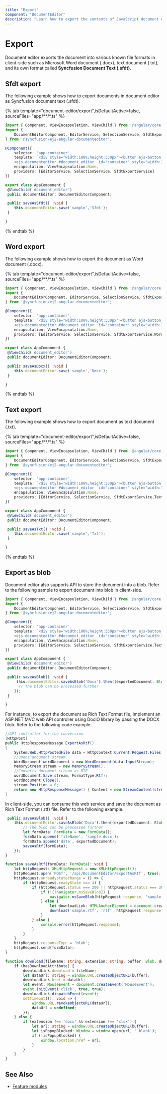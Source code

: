 ```yaml
---
title: "Export"
component: "DocumentEditor"
description: "Learn how to export the contents of JavaScript document editor as SFDT, or DOCX document in client-side."
---
```


# Export

Document editor exports the document into various known file formats in client-side such as Microsoft Word document (.docx), text document (.txt), and its own format called **Syncfusion Document Text (.sfdt)**.

## Sfdt export

The following example shows how to export documents in document editor as Syncfusion document text (.sfdt).

{% tab template="document-editor/export",isDefaultActive=false, sourceFiles="app/**/*.ts" %}

```typescript
import { Component, ViewEncapsulation, ViewChild } from '@angular/core';
import {
    DocumentEditorComponent, EditorService, SelectionService, SfdtExportService, EditorHistoryService, BookmarkDialogService
} from '@syncfusion/ej2-angular-documenteditor';

@Component({
    selector: 'app-container',
    template: `<div style="width:100%;height:330px"><button ejs-button (click)="saveAsSfdt()" >Save</button>
    <ejs-documenteditor #document_editor  id="container" style="width:100%;height:100%;display:block" [isReadOnly]=false [enableEditor]=true [enableSfdtExport]=true> </ejs-documenteditor></div>`,
    encapsulation: ViewEncapsulation.None,
    providers: [EditorService, SelectionService, SfdtExportService]
})

export class AppComponent {
 @ViewChild('document_editor')
 public documentEditor: DocumentEditorComponent;

 public saveAsSfdt() :void {
    this.documentEditor.save('sample','Sfdt');
 }

}
```

{% endtab %}

## Word export

The following example shows how to export the document as Word document (.docx).

{% tab template="document-editor/export",isDefaultActive=false, sourceFiles="app/**/*.ts" %}

```typescript
import { Component, ViewEncapsulation, ViewChild } from '@angular/core';
import {
    DocumentEditorComponent, EditorService, SelectionService, SfdtExportService, WordExportService
} from '@syncfusion/ej2-angular-documenteditor';

@Component({
    selector: 'app-container',
    template: `<div style="width:100%;height:330px"><button ejs-button (click)="saveAsDocx()" >Save</button>
    <ejs-documenteditor #document_editor  id="container" style="width:100%;height:100%;display:block" [isReadOnly]=false [enableEditor]=true [enableWordExport]=true> </ejs-documenteditor></div>`,
    encapsulation: ViewEncapsulation.None,
    providers: [EditorService, SelectionService, SfdtExportService,WordExportService]
})

export class AppComponent {
 @ViewChild('document_editor')
 public documentEditor: DocumentEditorComponent;

 public saveAsDocx() :void {
    this.documentEditor.save('sample','Docx');
 }

}
```

{% endtab %}

## Text export

The following example shows how to export document as text document (.txt).

{% tab template="document-editor/export",isDefaultActive=false, sourceFiles="app/**/*.ts" %}

```typescript
import { Component, ViewEncapsulation, ViewChild } from '@angular/core';
import {
    DocumentEditorComponent, EditorService, SelectionService, SfdtExportService, TextExportService
} from '@syncfusion/ej2-angular-documenteditor';

@Component({
    selector: 'app-container',
    template: `<div style="width:100%;height:330px"><button ejs-button (click)="saveAsTxt()" >Save</button>
    <ejs-documenteditor #document_editor  id="container" style="width:100%;height:100%;display:block" [isReadOnly]=false [enableEditor]=true [enableTextExport]=true> </ejs-documenteditor></div>`,
    encapsulation: ViewEncapsulation.None,
    providers: [EditorService, SelectionService, SfdtExportService,TextExportService]
})

export class AppComponent {
 @ViewChild('document_editor')
 public documentEditor: DocumentEditorComponent;

 public saveAsTxt() :void {
    this.documentEditor.save('sample','Txt');
 }

}
```

{% endtab %}

## Export as blob

Document editor also supports API to store the document into a blob. Refer to the following sample to export document into blob in client-side.

```typescript
import { Component, ViewEncapsulation, ViewChild } from '@angular/core';
import {
    DocumentEditorComponent, EditorService, SelectionService, SfdtExportService, WordExportService
} from '@syncfusion/ej2-angular-documenteditor';

@Component({
    selector: 'app-container',
    template: `<div style="width:100%;height:330px"><button ejs-button (click)="saveAsBlob()" >Save</button>
    <ejs-documenteditor #document_editor  id="container" style="width:100%;height:100%;display:block" [isReadOnly]=false [enableEditor]=true [enableWordExport]=true [enableSfdtExport]=true> </ejs-documenteditor></div>`,
    encapsulation: ViewEncapsulation.None,
    providers: [EditorService, SelectionService, SfdtExportService,TextExportService]
})

export class AppComponent {
 @ViewChild('document_editor')
 public documentEditor: DocumentEditorComponent;

 public saveAsBlob() :void {
     this.documentEditor.saveAsBlob('Docx').then((exportedDocument: Blob) => {
      // The blob can be processed further
    });
 }

}
```

For instance, to export the document as Rich Text Format file, implement an ASP.NET MVC web API controller using DocIO library by passing the DOCX blob. Refer to the following code example.

```csharp
//API controller for the conversion.
[HttpPost]
public HttpResponseMessage ExportAsRtf()
{
    System.Web.HttpPostedFile data = HttpContext.Current.Request.Files[0];
    //Opens document stream
    WordDocument wordDocument = new WordDocument(data.InputStream);
    MemoryStream stream = new MemoryStream();
    //Converts document stream as RTF
    wordDocument.Save(stream, FormatType.Rtf);
    wordDocument.Close();
    stream.Position = 0;
    return new HttpResponseMessage() { Content = new StreamContent(stream) };
}

```

In client-side, you can consume this web service and save the document as Rich Text Format (.rtf) file. Refer to the following example.

```typescript
 public saveAsBlob() :void {
    this.documentEditor.saveAsBlob('Docx').then((exportedDocument: Blob) => {
        // The blob can be processed further
        let formData: FormData = new FormData();
        formData.append('fileName', 'sample.docx');
        formData.append('data', exportedDocument);
        saveAsRtf(formData);
    });
}

function saveAsRtf(formData: FormData): void {
    let httpRequest: XMLHttpRequest = new XMLHttpRequest();
    httpRequest.open('POST', '/api/DocumentEditor/ExportAsRtf', true);
    httpRequest.onreadystatechange = () => {
        if (httpRequest.readyState === 4) {
            if (httpRequest.status === 200 || httpRequest.status === 304) {
                if (!(!navigator.msSaveBlob)) {
                    navigator.msSaveBlob(httpRequest.response, 'sample.rtf');
                } else {
                    let downloadLink: HTMLAnchorElement = document.createElementNS('http://www.w3.org/1999/xhtml', 'a') as HTMLAnchorElement;
                    download('sample.rtf', 'rtf', httpRequest.response, downloadLink, 'download' in downloadLink);
                }
            } else {
                console.error(httpRequest.response);
            }
        }
    }
    httpRequest.responseType = 'blob';
    httpRequest.send(formData);
}

function download(fileName: string, extension: string, buffer: Blob, downloadLink: HTMLAnchorElement, hasDownloadAttribute: Boolean): void {
    if (hasDownloadAttribute) {
        downloadLink.download = fileName;
        let dataUrl: string = window.URL.createObjectURL(buffer);
        downloadLink.href = dataUrl;
        let event: MouseEvent = document.createEvent('MouseEvent');
        event.initEvent('click', true, true);
        downloadLink.dispatchEvent(event);
        setTimeout((): void => {
            window.URL.revokeObjectURL(dataUrl);
            dataUrl = undefined;
        });
    } else {
        if (extension !== 'docx' && extension !== 'xlsx') {
            let url: string = window.URL.createObjectURL(buffer);
            let isPopupBlocked: Window = window.open(url, '_blank');
            if (!isPopupBlocked) {
                window.location.href = url;
            }
        }
    }
}
```

## See Also

* [Feature modules](../document-editor/feature-module/)
